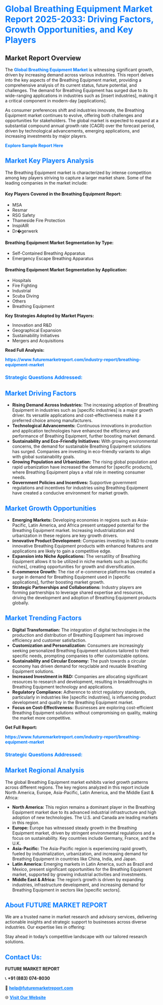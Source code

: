 <h1 style="color: #007BFF;">Global Breathing Equipment Market Report 2025-2033: Driving Factors, Growth Opportunities, and Key Players</h1>

<section id="overview">
<h2>Market Report Overview</h2>
<p>The <a href="https://www.futuremarketreport.com/industry-report/breathing-equipment-market" style="color: #007BFF; text-decoration: none;"><strong>Global Breathing Equipment Market</strong></a> is witnessing significant growth, driven by increasing demand across various industries. This report delves into the key aspects of the Breathing Equipment market, providing a comprehensive analysis of its current status, future potential, and challenges. The demand for Breathing Equipment has surged due to its wide-ranging applications in industries such as [insert industries], making it a critical component in modern-day [applications].</p>
<p>As consumer preferences shift and industries innovate, the Breathing Equipment market continues to evolve, offering both challenges and opportunities for stakeholders. The global market is expected to expand at a substantial compound annual growth rate (CAGR) over the forecast period, driven by technological advancements, emerging applications, and increasing investments by major players.</p>
</section>

<section id="overview">
<p><a href="https://www.futuremarketreport.com/request-sample/reportId=125173" style="color: #007BFF; text-decoration: none;"><strong>Explore Sample Report Here</strong></a></p>
</section>

<section id="key-players">
<h2 style="color: #007BFF;">Market Key Players Analysis</h2>
<p>The Breathing Equipment market is characterized by intense competition among key players striving to capture a larger market share. Some of the leading companies in the market include:</p>
<h4>Key Players Covered in the Breathing Equipment Report:</h4>
<ul><li>MSA</li><li>Resmar</li><li>RSG Safety</li><li>Thameside Fire Protection</li><li>InspiAIR</li><li>Dr�gerwerk</li></ul>
<h4>Breathing Equipment Market Segmentation by Type:</h4>
<ul><li>Self-Contained Breathing Apparatus</li><li>Emergency Escape Breathing Apparatus</li></ul>

<h4>Breathing Equipment Market Segmentation by Application:</h4>
<ul><li>Hospitals</li><li>Fire Fighting</li><li>Industrial</li><li>Scuba Diving</li><li>Others</li><li>Breathing Equipment</li></ul>
<p><strong>Key Strategies Adopted by Market Players:</strong></p>
<ul>
<li>Innovation and R&D</li>
<li>Geographical Expansion</li>
<li>Sustainability Initiatives</li>
<li>Mergers and Acquisitions</li>
</ul>
</section>

<section>
<p><strong>Read Full Analysis: </strong></p><a href="https://www.futuremarketreport.com/industry-report/breathing-equipment-market" style="color: #007BFF; text-decoration: none;"><strong>https://www.futuremarketreport.com/industry-report/breathing-equipment-market</strong></a>
<h3 style="color: #007BFF;">Strategic Questions Addressed:</h3>
</section>

<section id="driving-factors">
<h2 style="color: #007BFF;">Market Driving Factors</h2>
<ul>
<li><strong>Rising Demand Across Industries:</strong> The increasing adoption of Breathing Equipment in industries such as [specific industries] is a major growth driver. Its versatile applications and cost-effectiveness make it a preferred choice among manufacturers.</li>
<li><strong>Technological Advancements:</strong> Continuous innovations in production and application technologies have enhanced the efficiency and performance of Breathing Equipment, further boosting market demand.</li>
<li><strong>Sustainability and Eco-Friendly Initiatives:</strong> With growing environmental concerns, the demand for sustainable Breathing Equipment solutions has surged. Companies are investing in eco-friendly variants to align with global sustainability goals.</li>
<li><strong>Growing Population and Urbanization:</strong> The rising global population and rapid urbanization have increased the demand for [specific products], where Breathing Equipment plays a vital role in meeting consumer needs.</li>
<li><strong>Government Policies and Incentives:</strong> Supportive government regulations and incentives for industries using Breathing Equipment have created a conducive environment for market growth.</li>
</ul>
</section>

<section id="growth-opportunities">
<h2 style="color: #007BFF;">Market Growth Opportunities</h2>
<ul>
<li><strong>Emerging Markets:</strong> Developing economies in regions such as Asia-Pacific, Latin America, and Africa present untapped potential for the Breathing Equipment market. Increasing industrialization and urbanization in these regions are key growth drivers.</li>
<li><strong>Innovative Product Development:</strong> Companies investing in R&D to create innovative Breathing Equipment products with enhanced features and applications are likely to gain a competitive edge.</li>
<li><strong>Expansion into Niche Applications:</strong> The versatility of Breathing Equipment allows it to be utilized in niche markets such as [specific niches], creating opportunities for growth and diversification.</li>
<li><strong>E-commerce Growth:</strong> The rise of e-commerce platforms has created a surge in demand for Breathing Equipment used in [specific applications], further boosting market growth.</li>
<li><strong>Strategic Partnerships and Collaborations:</strong> Industry players are forming partnerships to leverage shared expertise and resources, driving the development and adoption of Breathing Equipment products globally.</li>
</ul>
</section>

<section id="trending-factors">
<h2 style="color: #007BFF;">Market Trending Factors</h2>
<ul>
<li><strong>Digital Transformation:</strong> The integration of digital technologies in the production and distribution of Breathing Equipment has improved efficiency and customer satisfaction.</li>
<li><strong>Customization and Personalization:</strong> Consumers are increasingly seeking personalized Breathing Equipment solutions tailored to their specific needs, prompting companies to offer customizable options.</li>
<li><strong>Sustainability and Circular Economy:</strong> The push towards a circular economy has driven demand for recyclable and reusable Breathing Equipment solutions.</li>
<li><strong>Increased Investment in R&D:</strong> Companies are allocating significant resources to research and development, resulting in breakthroughs in Breathing Equipment technology and applications.</li>
<li><strong>Regulatory Compliance:</strong> Adherence to strict regulatory standards, particularly in industries like [specific industries], is influencing product development and quality in the Breathing Equipment market.</li>
<li><strong>Focus on Cost-Effectiveness:</strong> Businesses are exploring cost-efficient Breathing Equipment solutions without compromising on quality, making the market more competitive.</li>
</ul>
</section>

<section>
<p><strong>Get Full Report: </strong></p><a href="https://www.futuremarketreport.com/industry-report/breathing-equipment-market" style="color: #007BFF; text-decoration: none;"><strong>https://www.futuremarketreport.com/industry-report/breathing-equipment-market</strong></a>
<h3 style="color: #007BFF;">Strategic Questions Addressed:</h3>
</section>


<section id="regional-analysis">
<h2 style="color: #007BFF;">Market Regional Analysis</h2>
<p>The global Breathing Equipment market exhibits varied growth patterns across different regions. The key regions analyzed in this report include North America, Europe, Asia-Pacific, Latin America, and the Middle East & Africa:</p>
<ul>
<li><strong>North America:</strong> This region remains a dominant player in the Breathing Equipment market due to its advanced industrial infrastructure and high adoption of new technologies. The U.S. and Canada are leading markets in this region.</li>
<li><strong>Europe:</strong> Europe has witnessed steady growth in the Breathing Equipment market, driven by stringent environmental regulations and a focus on sustainability. Key countries include Germany, France, and the U.K.</li>
<li><strong>Asia-Pacific:</strong> The Asia-Pacific region is experiencing rapid growth, fueled by industrialization, urbanization, and increasing demand for Breathing Equipment in countries like China, India, and Japan.</li>
<li><strong>Latin America:</strong> Emerging markets in Latin America, such as Brazil and Mexico, present significant opportunities for the Breathing Equipment market, supported by growing industrial activities and investments.</li>
<li><strong>Middle East & Africa:</strong> The region’s growth is driven by expanding industries, infrastructure development, and increasing demand for Breathing Equipment in sectors like [specific sectors].</li>
</ul>
</section>

<footer>
<h2 style="color: #007BFF;">About FUTURE MARKET REPORT</h2>
<p>We are a trusted name in market research and advisory services, delivering actionable insights and strategic support to businesses across diverse industries. Our expertise lies in offering:</p>

<p>Stay ahead in today’s competitive landscape with our tailored research solutions.</p>

<h2 style="color: #007BFF;">Contact Us:</h2>
<p><strong>FUTURE MARKET REPORT</strong></p>
<p>📞 <strong>+91 (883) 074-8030</strong></p>
<p>📧 <strong><a href="mailto:help@futuremarketreport.com" style="color: #007BFF;">help@futuremarketreport.com</a></strong></p>
<p>🌐 <strong><a href="https://www.futuremarketreport.com/" style="color: #007BFF;">Visit Our Website</a></strong></p>
</footer>